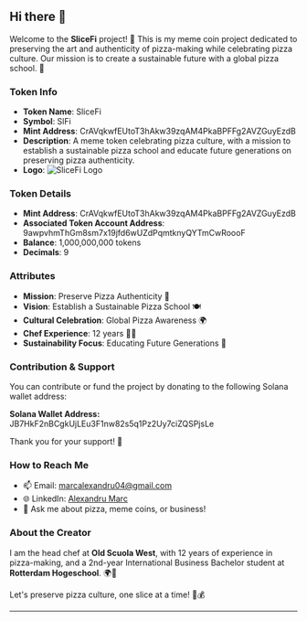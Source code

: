## Hi there 👋

Welcome to the **SliceFi** project! 🍕 This is my meme coin project dedicated to preserving the art and authenticity of pizza-making while celebrating pizza culture. Our mission is to create a sustainable future with a global pizza school. 🌱

### Token Info

- **Token Name**: SliceFi
- **Symbol**: SlFi
- **Mint Address**: CrAVqkwfEUtoT3hAkw39zqAM4PkaBPFFg2AVZGuyEzdB
- **Description**: A meme token celebrating pizza culture, with a mission to establish a sustainable pizza school and educate future generations on preserving pizza authenticity.
- **Logo**: ![SliceFi Logo](https://i.imgur.com/yuf8Qg3.png)

### Token Details

- **Mint Address**: CrAVqkwfEUtoT3hAkw39zqAM4PkaBPFFg2AVZGuyEzdB
- **Associated Token Account Address**: 9awpvhmThGm8sm7x19jfd6wUZdPqmtknyQYTmCwRoooF
- **Balance**: 1,000,000,000 tokens
- **Decimals**: 9

### Attributes

- **Mission**: Preserve Pizza Authenticity 🍕
- **Vision**: Establish a Sustainable Pizza School 🍽️
- **Cultural Celebration**: Global Pizza Awareness 🌍
- **Chef Experience**: 12 years 👨‍🍳
- **Sustainability Focus**: Educating Future Generations 🌱

### Contribution & Support

You can contribute or fund the project by donating to the following Solana wallet address:

**Solana Wallet Address:**
JB7HkF2nBCgkUjLEu3F1nw82s5q1Pz2Uy7ciZQSPjsLe

Thank you for your support! 🙏

### How to Reach Me

- 📫 Email: marcalexandru04@gmail.com  
- 🌐 LinkedIn: [Alexandru Marc](https://www.linkedin.com)  
- 💬 Ask me about pizza, meme coins, or business!

### About the Creator

I am the head chef at **Old Scuola West**, with 12 years of experience in pizza-making, and a 2nd-year International Business Bachelor student at **Rotterdam Hogeschool**. 🌍🍕

Let's preserve pizza culture, one slice at a time! 🍕💰

---
